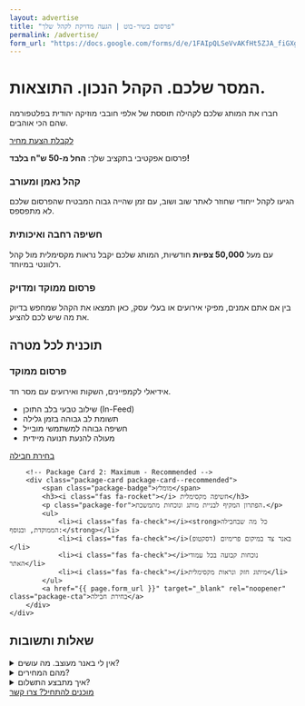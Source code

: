 ```yaml
---
layout: advertise
title: "פרסום בשיר-בוט | הגעה מדויקת לקהל שלך"
permalink: /advertise/
form_url: "https://docs.google.com/forms/d/e/1FAIpQLSeVvAKfHt5ZJA_fiGXgSFIp6CB1ZBBUZIbPZ38NdXUo-hBhmw/viewform?usp=dialog"
---
```


<div class="hero-section">
    <h1>המסר שלכם. הקהל הנכון. התוצאות.</h1>
    <p class="sub-headline">
        חברו את המותג שלכם לקהילה תוססת של אלפי חובבי מוזיקה יהודית בפלטפורמה שהם הכי אוהבים.
    </p>
    <div class="cta-button-wrapper">
        <a href="{{ page.form_url }}" target="_blank" rel="noopener" class="cta-button">
            לקבלת הצעת מחיר
        </a>
    </div>
</div>

<div class="pricing-highlight">
    <i class="fas fa-tag"></i>
    <p>פרסום אפקטיבי בתקציב שלך: <strong>החל מ-50 ש"ח בלבד!</strong></p>
</div>

<div class="benefits-grid">
    <div class="benefit-card">
        <div class="icon"><i class="fas fa-users"></i></div>
        <h3>קהל נאמן ומעורב</h3>
        <p>הגיעו לקהל ייחודי שחוזר לאתר שוב ושוב, עם זמן שהייה גבוה המבטיח שהפרסום שלכם לא מתפספס.</p>
    </div>
    <div class="benefit-card">
        <div class="icon"><i class="fas fa-chart-line"></i></div>
        <h3>חשיפה רחבה ואיכותית</h3>
        <p>עם מעל <strong>50,000 צפיות</strong> חודשיות, המותג שלכם יקבל נראות מקסימלית מול קהל רלוונטי במיוחד.</p>
    </div>
    <div class="benefit-card">
        <div class="icon"><i class="fas fa-bullseye"></i></div>
        <h3>פרסום ממוקד ומדויק</h3>
        <p>בין אם אתם אמנים, מפיקי אירועים או בעלי עסק, כאן תמצאו את הקהל שמחפש בדיוק את מה שיש לכם להציע.</p>
    </div>
</div>

<div class="packages-section">
    <h2>תוכנית לכל מטרה</h2>
    <div class="packages-grid">
        <!-- Package Card 1: Targeted -->
        <div class="package-card">
            <h3><i class="fas fa-bullseye"></i> פרסום ממוקד</h3>
            <p class="package-for">אידיאלי לקמפיינים, השקות ואירועים עם מסר חד.</p>
            <ul>
                <li><i class="fas fa-check"></i>שילוב טבעי בלב התוכן (In-Feed)</li>
                <li><i class="fas fa-check"></i>תשומת לב גבוהה בזמן גלילה</li>
                <li><i class="fas fa-check"></i>חשיפה גבוהה למשתמשי מובייל</li>
                <li><i class="fas fa-check"></i>מעולה להנעת תנועה מיידית</li>
            </ul>
            <a href="{{ page.form_url }}" target="_blank" rel="noopener" class="package-cta">בחירת חבילה</a>
        </div>

        <!-- Package Card 2: Maximum - Recommended -->
        <div class="package-card package-card--recommended">
            <span class="package-badge">מומלץ</span>
            <h3><i class="fas fa-rocket"></i> חשיפה מקסימלית</h3>
            <p class="package-for">הפתרון המקיף לבניית מותג ונוכחות מתמשכת.</p>
            <ul>
                <li><i class="fas fa-check"></i><strong>כל מה שבחבילה הממוקדת, ובנוסף:</strong></li>
                <li><i class="fas fa-check"></i>באנר צד במיקום פרימיום (דסקטופ)</li>
                <li><i class="fas fa-check"></i>נוכחות קבועה בכל עמודי האתר</li>
                <li><i class="fas fa-check"></i>מיתוג חזק ונראות מקסימלית</li>
            </ul>
            <a href="{{ page.form_url }}" target="_blank" rel="noopener" class="package-cta">בחירת חבילה</a>
        </div>
    </div>
</div>

<div class="faq-section">
    <h2>שאלות ותשובות</h2>
    <details>
        <summary>אין לי באנר מעוצב. מה עושים?</summary>
        <div class="faq-answer">
            <p>אין שום בעיה. כחלק מהשירות, נשמח ליצור עבורכם מודעת טקסט בסיסית ואפקטיבית ללא עלות נוספת. אתם מספקים את המסר, אנחנו דואגים לשאר. אם תרצו עיצוב מתקדם יותר, נוכל להמליץ על פתרונות.</p>
        </div>
    </details>
    <details>
        <summary>מהם המחירים?</summary>
        <div class="faq-answer">
            <p>אנו מציעים חבילות פרסום גמישות במחירי השקה אטרקטיביים, <strong>החל מ-50 ש"ח בלבד</strong>. כדי לתת לכם את ההצעה המדויקת והמשתלמת ביותר, אנו מזמינים אתכם למלא את הטופס הקצר. זה מאפשר לנו להבין את מטרותיכם ולהציע פתרון מותאם אישית בתקציב הנכון, ללא התחייבות.</p>
        </div>
    </details>
     <details>
        <summary>איך מתבצע התשלום?</summary>
        <div class="faq-answer">
            <p>לאחר אישור הצעת המחיר, אנו נשלח אליכם במייל קישור מאובטח לתשלום. הקמפיין יעלה לאוויר תוך יום עסקים אחד מרגע אישור קבלת התשלום.</p>
        </div>
    </details>
</div>

<div class="cta-button-wrapper">
    <a href="{{ page.form_url }}" target="_blank" rel="noopener" class="cta-button">
        מוכנים להתחיל? צרו קשר
    </a>
</div>